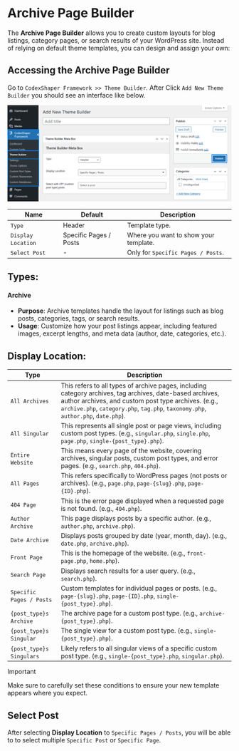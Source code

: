 # Archive Page Builder

The **Archive Page Builder** allows you to create custom layouts for blog listings, category pages, or search results of your WordPress site. Instead of relying on default theme templates, you can design and assign your own:

## Accessing the Archive Page Builder
Go to `CodexShaper Framework >> Theme Builder`.
After Click `Add New Theme Builder` you should see an interface like below.

<p class="cmf--img-wrapper">
    <img src="/assets/framework/images/theme-builder/theme-builder.png" alt="Theme Builder Interface">
</p>

| Name                  | Default 	                    | Description |
|-----------------------|-------------------------------|-------------|
| `Type`                | Header                        | Template type. |
| `Display Location`    | Specific Pages / Posts        | Where you want to show your template. |
| `Select Post`         | -                             | Only for `Specific Pages / Posts`. |

## Types:

#### Archive
- **Purpose**: Archive templates handle the layout for listings such as blog posts, categories, tags, or search results.
- **Usage**: Customize how your post listings appear, including featured images, excerpt lengths, and meta data (author, date, categories, etc.).

## Display Location: 

| Type                          | Description |
|-------------------------------|-------------|
| `All Archives`                | This refers to all types of archive pages, including category archives, tag archives, date-based archives, author archives, and custom post type archives. (e.g., `archive.php`, `category.php`, `tag.php`, `taxonomy.php`, `author.php`, `date.php`). |
| `All Singular`                | This represents all single post or page views, including custom post types. (e.g., `singular.php`, `single.php`, `page.php`, `single-{post_type}.php`). |
| `Entire Website`              | This means every page of the website, covering archives, singular posts, custom post types, and error pages. (e.g., `search.php`, `404.php`). |
| `All Pages`                   | This refers specifically to WordPress pages (not posts or archives). (e.g., `page.php`, `page-{slug}.php`, `page-{ID}.php`). |
| `404 Page`                    | This is the error page displayed when a requested page is not found. (e.g., `404.php`). |
| `Author Archive`              | This page displays posts by a specific author. (e.g., `author.php`, `archive.php`). |
| `Date Archive`                | Displays posts grouped by date (year, month, day). (e.g., `date.php`, `archive.php`). |
| `Front Page`                  | This is the homepage of the website. (e.g., `front-page.php`, `home.php`). |
| `Search Page`                 | Displays search results for a user query. (e.g., `search.php`). |
| `Specific Pages / Posts`      | Custom templates for individual pages or posts. (e.g., `page-{slug}.php`, `page-{ID}.php`, `single-{post_type}.php`). |
| `{post_type}s Archive`        | The archive page for a custom post type. (e.g., `archive-{post_type}.php`). |
| `{post_type}s Singular`       | The single view for a custom post type. (e.g., `single-{post_type}.php`). |
| `{post_type}s Singulars`      | Likely refers to all singular views of a specific custom post type. (e.g., `single-{post_type}.php`, `singular.php`). |

>[!IMPORTANT]
>Make sure to carefully set these conditions to ensure your new template appears where you expect.

## Select Post

After selecting **Display Location** to `Specific Pages / Posts`, you will be able to to select multiple `Specific Post` or `Specific Page`.